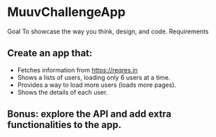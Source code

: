 # MuuvChallengeApp

Goal
To showcase the way you think, design, and code.
Requirements
## Create an app that:
* Fetches information from https://reqres.in
* Shows a lists of users, loading only 6 users at a time.
* Provides a way to load more users (loads more pages).
* Shows the details of each user.
## Bonus: explore the API and add extra functionalities to the app.
